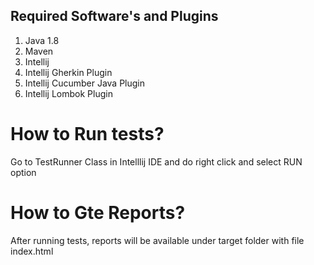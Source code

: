 
<h2>Required Software's and Plugins</h2>
<div>
        <ol>
            <li>Java 1.8</li>
            <li>Maven</li>
            <li>Intellij</li>
            <li>Intellij Gherkin Plugin</li>
            <li>Intellij Cucumber Java Plugin</li>
            <li>Intellij Lombok Plugin</li>
        </ol>
     </div>
     
 How to Run tests?
 =================
 
 Go to TestRunner Class in Intelllij IDE and do right click and select RUN option
 
 How to Gte Reports?
 ====================
 After running tests, reports will be available under target folder with file index.html


